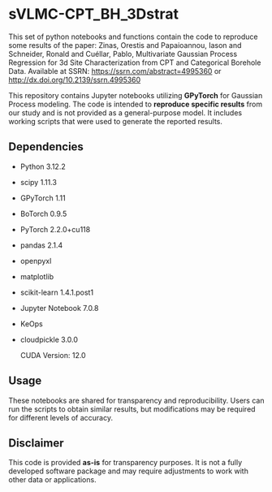 # sVLMC-CPT_BH_3Dstrat
This set of python notebooks and functions contain the code to reproduce some results of the paper: Zinas, Orestis and Papaioannou, Iason and Schneider, Ronald and Cuéllar, Pablo, Multivariate Gaussian Process Regression for 3d Site Characterization from CPT and Categorical Borehole Data. Available at SSRN: https://ssrn.com/abstract=4995360 or http://dx.doi.org/10.2139/ssrn.4995360

This repository contains Jupyter notebooks utilizing **GPyTorch** for Gaussian Process modeling. The code is intended to **reproduce specific results** from our study and is not provided as a general-purpose model. It includes working scripts that were used to generate the reported results. 

## Dependencies
- Python 3.12.2
- scipy 1.11.3
- GPyTorch 1.11
- BoTorch  0.9.5
- PyTorch 2.2.0+cu118
- pandas 2.1.4
- openpyxl
- matplotlib
- scikit-learn 1.4.1.post1
- Jupyter Notebook 7.0.8
- KeOps
- cloudpickle 3.0.0

  CUDA Version: 12.0

## Usage
These notebooks are shared for transparency and reproducibility. Users can run the scripts to obtain similar results, but modifications may be required for different levels of accuracy.

## Disclaimer
This code is provided **as-is** for transparency purposes. It is not a fully developed software package and may require adjustments to work with other data or applications.
